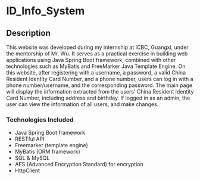 # ID_Info_System

## Description
This website was developed during my internship at ICBC, Guangxi, under the mentorship of Mr. Wu. It serves as a practical exercise in building web applications using Java Spring Boot framework, combined with other technologies such as MyBatis and FreeMarker Java Template Engine. On this website, after registering with a username, a password, a valid China Resident Identity Card Number, and a phone number, users can log in with a phone number/username, and the corresponding password. The main page will display the information extracted from the users' China Resident Identity Card Number, including address and birthday. If logged in as an admin, the user can view the information of all users, and make changes.

### Technologies Included

- Java Spring Boot framework
- RESTful API
- Freemarker (template engine)
- MyBatis (ORM framework)
- SQL & MySQL
- AES (Advanced Encryption Standard) for encryption
- HttpClient
